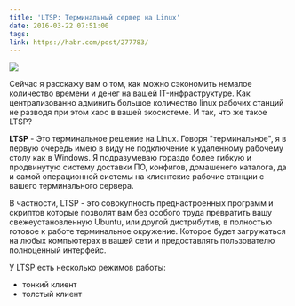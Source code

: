 ```yaml
---
title: 'LTSP: Терминальный сервер на Linux'
date: 2016-03-22 07:51:00
tags:
link: https://habr.com/post/277783/
---
```


![](https://habrastorage.org/getpro/habr/post_images/91f/ec4/76d/91fec476de2d7f6764aa8755a366e5f6.png)

Сейчас я расскажу вам о том, как можно сэкономить немалое количество времени и денег на вашей IT-инфраструктуре.
Как централизованно админить большое количество linux рабочих станций не разводя при этом хаос в вашей экосистеме.
И так, что же такое LTSP?

**LTSP** - Это терминальное решение на Linux.
Говоря "терминальное", я в первую очередь имею в виду не подключение к удаленному рабочему столу как в Windows. Я подразумеваю гораздо более гибкую и продвинутую систему доставки ПО, конфигов, домашенего каталога, да и самой операционной системы на клиентские рабочие станции с вашего терминального сервера.

В частности, LTSP - это совокупность преднастроенных программ и скриптов которые позволят вам без особого труда превратить вашу свежеустановленную Ubuntu, или другой дистрибутив, в полностью готовое к работе терминальное окружение. Которое будет загружаться на любых компьютерах в вашей сети и предоставлять пользователю полноценный интерфейс.

У LTSP есть несколько режимов работы:
* тонкий клиент
* толстый клиент
<!--more-->
